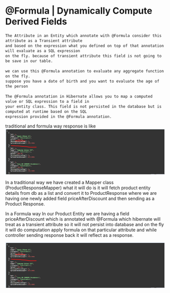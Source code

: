 
 # @Formula | Dynamically Compute Derived Fields 
 
    The Attribute in an Entity which annotate with @Formula consider this attribute as a Transient attribute 
    and based on the expression what you defined on top of that annotation will evaluate as a SQL expression
    on the fly. because of transient attribute this field is not going to be save in our table.

    we can use this @Formula annotation to evaluate any aggregate function on the fly.
    suppose you have a date of birth and you want to evaluate the age of the person 

    The @Formula annotation in Hibernate allows you to map a computed value or SQL expression to a field in 
    your entity class. This field is not persisted in the database but is computed at runtime based on the SQL 
    expression provided in the @Formula annotation.

 traditional and formula way response is like 
   ![img.png](img.png)
 
In a traditional way we have created a Mapper class (ProductResponseMapper) what it will do is it will fetch product
entity details from db as a list and convert it to ProductResponse where we are having one newly added field priceAfterDiscount
and then sending as a Product Response.

In a Formula way In our Product Entity we are having a field priceAfterDiscount which is annotated with @Formula which
hibernate will treat as a transient attribute so it will not persist into database and on the fly it will do computation 
apply formula on that particular attribute and while controller sending response back it will reflect as a response.
    
   ![img_1.png](img_1.png)